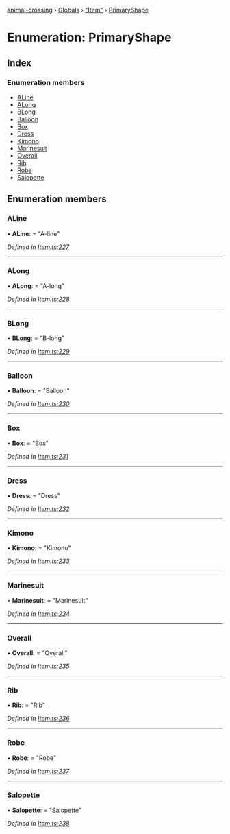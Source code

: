 [animal-crossing](../README.md) › [Globals](../globals.md) › ["Item"](../modules/_item_.md) › [PrimaryShape](_item_.primaryshape.md)

# Enumeration: PrimaryShape

## Index

### Enumeration members

* [ALine](_item_.primaryshape.md#aline)
* [ALong](_item_.primaryshape.md#along)
* [BLong](_item_.primaryshape.md#blong)
* [Balloon](_item_.primaryshape.md#balloon)
* [Box](_item_.primaryshape.md#box)
* [Dress](_item_.primaryshape.md#dress)
* [Kimono](_item_.primaryshape.md#kimono)
* [Marinesuit](_item_.primaryshape.md#marinesuit)
* [Overall](_item_.primaryshape.md#overall)
* [Rib](_item_.primaryshape.md#rib)
* [Robe](_item_.primaryshape.md#robe)
* [Salopette](_item_.primaryshape.md#salopette)

## Enumeration members

###  ALine

• **ALine**: = "A-line"

*Defined in [Item.ts:227](https://github.com/Norviah/animal-crossing/blob/415ee2a/module/types/Item.ts#L227)*

___

###  ALong

• **ALong**: = "A-long"

*Defined in [Item.ts:228](https://github.com/Norviah/animal-crossing/blob/415ee2a/module/types/Item.ts#L228)*

___

###  BLong

• **BLong**: = "B-long"

*Defined in [Item.ts:229](https://github.com/Norviah/animal-crossing/blob/415ee2a/module/types/Item.ts#L229)*

___

###  Balloon

• **Balloon**: = "Balloon"

*Defined in [Item.ts:230](https://github.com/Norviah/animal-crossing/blob/415ee2a/module/types/Item.ts#L230)*

___

###  Box

• **Box**: = "Box"

*Defined in [Item.ts:231](https://github.com/Norviah/animal-crossing/blob/415ee2a/module/types/Item.ts#L231)*

___

###  Dress

• **Dress**: = "Dress"

*Defined in [Item.ts:232](https://github.com/Norviah/animal-crossing/blob/415ee2a/module/types/Item.ts#L232)*

___

###  Kimono

• **Kimono**: = "Kimono"

*Defined in [Item.ts:233](https://github.com/Norviah/animal-crossing/blob/415ee2a/module/types/Item.ts#L233)*

___

###  Marinesuit

• **Marinesuit**: = "Marinesuit"

*Defined in [Item.ts:234](https://github.com/Norviah/animal-crossing/blob/415ee2a/module/types/Item.ts#L234)*

___

###  Overall

• **Overall**: = "Overall"

*Defined in [Item.ts:235](https://github.com/Norviah/animal-crossing/blob/415ee2a/module/types/Item.ts#L235)*

___

###  Rib

• **Rib**: = "Rib"

*Defined in [Item.ts:236](https://github.com/Norviah/animal-crossing/blob/415ee2a/module/types/Item.ts#L236)*

___

###  Robe

• **Robe**: = "Robe"

*Defined in [Item.ts:237](https://github.com/Norviah/animal-crossing/blob/415ee2a/module/types/Item.ts#L237)*

___

###  Salopette

• **Salopette**: = "Salopette"

*Defined in [Item.ts:238](https://github.com/Norviah/animal-crossing/blob/415ee2a/module/types/Item.ts#L238)*

